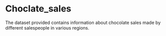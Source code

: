 # Choclate_sales
The dataset provided contains information about chocolate sales made by different salespeople in various regions.
